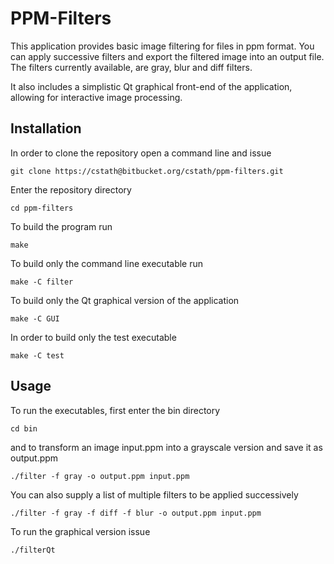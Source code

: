 # PPM-Filters
This application provides basic image filtering for files in ppm format. You can apply successive filters and export the filtered image into an output file. The filters currently available, are gray, blur and diff filters. 

It also includes a simplistic Qt graphical front-end of the application, allowing for interactive image processing.

Installation
-

In order to clone the repository open a command line and issue

`git clone https://cstath@bitbucket.org/cstath/ppm-filters.git`

Enter the repository directory

`cd ppm-filters`

To build the program run

`make`

To build only the command line executable run

`make -C filter`

To build only the Qt graphical version of the application

`make -C GUI`

In order to build only the test executable

`make -C test`



Usage
-

To run the executables, first enter the bin directory

`cd bin`

and to transform an image input.ppm into a grayscale version and save it as output.ppm

`./filter -f gray -o output.ppm input.ppm`

You can also supply a list of multiple filters to be applied successively

`./filter -f gray -f diff -f blur -o output.ppm input.ppm`

To run the graphical version issue

`./filterQt`

